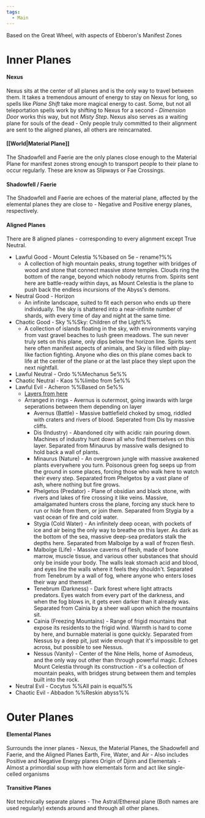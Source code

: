 ```yaml
---
tags:
  - Main
---
```

Based on the Great Wheel, with aspects of Ebberon's Manifest Zones
# Inner Planes
#### Nexus
Nexus sits at the center of all planes and is the only way to travel between them. It takes a tremendous amount of energy to stay on Nexus for long, so spells like *Plane Shift* take more magical energy to cast. Some, but not all teleportation spells work by shifting to Nexus for a second - *Dimension Door* works this way, but not *Misty Step*.
Nexus also serves as a waiting plane for souls of the dead - Only people truly committed to their alignment are sent to the aligned planes, all others are reincarnated. 
#### [[World|Material Plane]]
The Shadowfell and Faerie are the only planes close enough to the Material Plane for manifest zones strong enough to transport people to their plane to occur regularly. These are know as Slipways or Fae Crossings. 
#### Shadowfell / Faerie
The Shadowfell and Faerie are echoes of the material plane, affected by the elemental planes they are close to - Negative and Positive energy planes, respectively.
#### Aligned Planes 
There are 8 aligned planes - corresponding to every alignment except True Neutral.
- Lawful Good - Mount Celestia %%based on 5e - rename?%%
	- A collection of high mountain peaks, strung together with bridges of wood and stone that connect massive stone temples. Clouds ring the bottom of the range, beyond which nobody returns from. Spirits sent here are battle-ready within days, as Mount Celestia is the plane to push back the endless incursions of the Abyss's demons.
- Neutral Good - Horizon
	- An infinite landscape, suited to fit each person who ends up there individually. The sky is shattered into a near-infinite number of shards, with every time of day and night at the same time. 
- Chaotic Good - Sky %%Sky: Children of the Light%%
	- A collection of islands floating in the sky, with environments varying from vast gravel beaches to lush green meadows. The sun never truly sets on this plane, only dips below the horizon line. Spirits sent here often manifest aspects of animals, and Sky is filled with play-like faction fighting. Anyone who dies on this plane comes back to life at the center of the plane or at the last place they slept upon the next nightfall.
- Lawful Neutral - Ordo %%Mechanus 5e%%
- Chaotic Neutral - Kaos %%limbo from 5e%% 
- Lawful Evil - Acheron %%Based on 5e%%
	- [Layers from here](https://www.reddit.com/r/DnDBehindTheScreen/comments/isnbft/the_nine_hells_of_baator_i_made_the_layers_unique/)
	- Arranged in rings - Avernus is outermost, going inwards with large seperations between them depending on layer
		- Avernus (Battle) - Massive battlefield choked by smog, riddled with craters and rivers of blood. Seperated from Dis by massive cliffs.
		- Dis (Industry) - Abandoned city with acidic rain pouring down. Machines of industry hunt down all who find themselves on this layer. Separated from Minaurus by massive walls designed to hold back a wall of plants.
		- Minaurus (Nature) - An overgrown jungle with massive awakened plants everywhere you turn. Poisonous green fog seeps up from the ground in some places, forcing those who walk here to watch their every step. Separated from Phelgetos by a vast plane of ash, where nothing but fire grows.
		- Phelgetos (Predator) - Plane of obsidian and black stone, with rivers and lakes of fire crossing it like veins. Massive, amalgamated hunters cross the plane, forcing any stuck here to run or hide from them, or join them. Separated from Stygia by a vast ocean of fire and cold water.
		- Stygia (Cold Water) - An infinitely deep ocean, with pockets of ice and air being the only way to breathe on this layer. As dark as the bottom of the sea, massive deep-sea predators stalk the depths here. Separated from Malbolge by a wall of frozen flesh.
		- Malbolge (Life) - Massive caverns of flesh, made of bone marrow, muscle tissue, and various other substances that should only be inside your body. The walls leak stomach acid and blood, and eyes line the walls where it feels they shouldn't. Separated from Tenebrum by a wall of fog, where anyone who enters loses their way and themself.
		- Tenebrum (Darkness) - Dark forest where light attracts predators. Eyes watch from every part of the darkness, and when the fog blows in, it gets even darker than it already was. Separated from Cainia by a sheer wall upon which the mountains sit.
		- Cainia (Freezing Mountains) - Range of frigid mountains that expose its residents to the frigid wind. Warmth is hard to come by here, and burnable material is gone quickly. Separated from Nessus by a deep pit, just wide enough that it's impossible to get across, but possible to see Nessus.
		- Nessus (Vanity) - Center of the Nine Hells, home of Asmodeus, and the only way out other than through powerful magic. Echoes Mount Celestia through its construction - it's a collection of mountain peaks, with bridges strung between them and temples built into the rock.
- Neutral Evil - Cocytus %%All pain is equal%%
- Chaotic Evil - Abbadon %%Reskin abyss%%
# Outer Planes
#### Elemental Planes
Surrounds the inner planes - Nexus, the Material Planes, the Shadowfell and Faerie, and the Aligned Planes
Earth, Fire, Water, and Air - Also includes Positive and Negative Energy planes
Origin of Djinn and Elementals - Almost a primordial soup with how elementals form and act like single-celled organisms
#### Transitive Planes
Not technically separate planes - The Astral/Ethereal plane (Both names are used regularly) extends around and through all other planes.